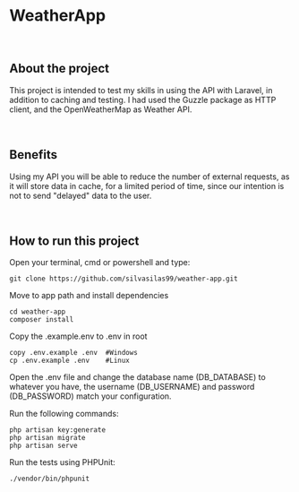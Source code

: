 # WeatherApp

<br>

## About the project
This project is intended to test my skills in using the API with Laravel, in addition to caching and testing. I had used the Guzzle package as HTTP client, and the OpenWeatherMap as Weather API. 

<br>

## Benefits
Using my API you will be able to reduce the number of external requests, as it will store data in cache, for a limited period of time, since our intention is not to send "delayed" data to the user.

<br>

## How to run this project

Open your terminal, cmd or powershell and type:
```
git clone https://github.com/silvasilas99/weather-app.git
```

Move to app path and install dependencies
```
cd weather-app
composer install
```

Copy the .example.env to .env in root
```
copy .env.example .env  #Windows
cp .env.example .env    #Linux
```

Open the .env file and change the database name (DB_DATABASE) to whatever you have, the username (DB_USERNAME) and password (DB_PASSWORD) match your configuration.

Run the following commands:
```
php artisan key:generate
php artisan migrate
php artisan serve
```

Run the tests using PHPUnit:
```
./vendor/bin/phpunit
```